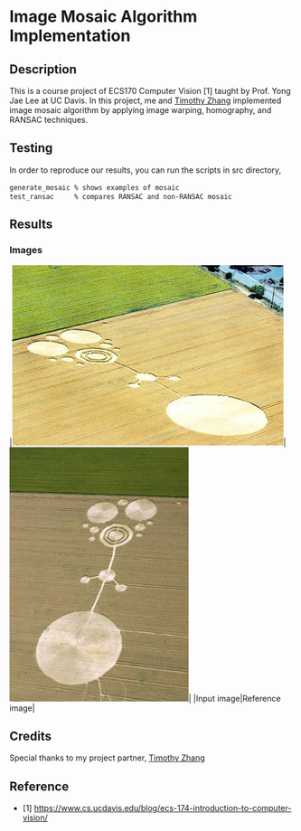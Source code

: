 # Image Mosaic Algorithm Implementation

## Description

This is a course project of ECS170 Computer Vision [1] taught by Prof. Yong Jae Lee at UC Davis. In this project, me and [Timothy Zhang](https://github.com/3tz) implemented image mosaic algorithm by applying image warping, homography, and RANSAC techniques.

## Testing

In order to reproduce our results, you can run the scripts in src directory,
```
generate_mosaic % shows examples of mosaic
test_ransac     % compares RANSAC and non-RANSAC mosaic
```

## Results

### Images

|![crop1](img/input/crop1.jpg)|![crop2](img/input/crop2.jpg)|
|Input image|Reference image|

## Credits

Special thanks to my project partner, [Timothy Zhang](https://github.com/3tz)

## Reference

- [1] https://www.cs.ucdavis.edu/blog/ecs-174-introduction-to-computer-vision/